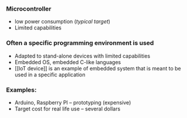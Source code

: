 
### Microcontroller
- low power consumption (_typical target_)
- Limited capabilities
### Often a specific programming environment is used
- Adapted to stand-alone devices with limited capabilities
- Embedded OS, embedded C-like languages
- [[IoT device]] is an example of embedded system that is meant to be used in a specific application
### Examples:
- Arduino, Raspberry PI – prototyping (expensive)
- Target cost for real life use – several dollars
